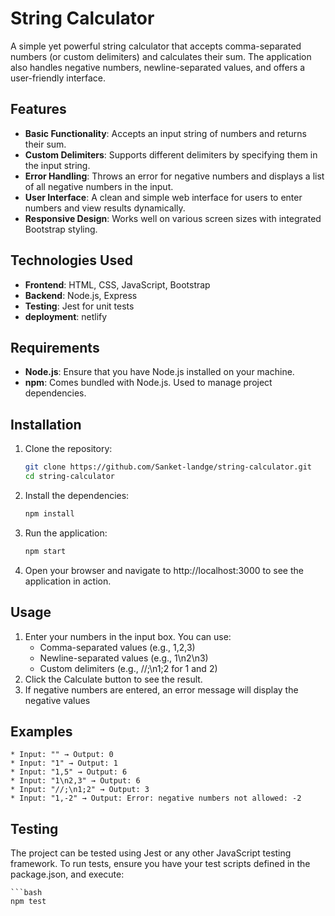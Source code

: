 # String Calculator

A simple yet powerful string calculator that accepts comma-separated numbers (or custom delimiters) and calculates their sum. The application also handles negative numbers, newline-separated values, and offers a user-friendly interface.

## Features

- **Basic Functionality**: Accepts an input string of numbers and returns their sum.
- **Custom Delimiters**: Supports different delimiters by specifying them in the input string.
- **Error Handling**: Throws an error for negative numbers and displays a list of all negative numbers in the input.
- **User Interface**: A clean and simple web interface for users to enter numbers and view results dynamically.
- **Responsive Design**: Works well on various screen sizes with integrated Bootstrap styling.

## Technologies Used
- **Frontend**: HTML, CSS, JavaScript, Bootstrap
- **Backend**: Node.js, Express
- **Testing**: Jest for unit tests
- **deployment**: netlify

## Requirements

- **Node.js**: Ensure that you have Node.js installed on your machine.
- **npm**: Comes bundled with Node.js. Used to manage project dependencies.

## Installation

1. Clone the repository:

   ```bash
   git clone https://github.com/Sanket-landge/string-calculator.git
   cd string-calculator


2. Install the dependencies:
    
    ```bash
    npm install


3. Run the application:

    ```bash
    npm start

4. Open your browser and navigate to http://localhost:3000 to see the application in action.


## Usage
1. Enter your numbers in the input box. You can use:
    * Comma-separated values (e.g., 1,2,3)
    * Newline-separated values (e.g., 1\n2\n3)
    * Custom delimiters (e.g., //;\n1;2 for 1 and 2)
2. Click the Calculate button to see the result.
3. If negative numbers are entered, an error message will display the negative values

## Examples
    * Input: "" → Output: 0
    * Input: "1" → Output: 1
    * Input: "1,5" → Output: 6
    * Input: "1\n2,3" → Output: 6
    * Input: "//;\n1;2" → Output: 3
    * Input: "1,-2" → Output: Error: negative numbers not allowed: -2

## Testing
The project can be tested using Jest or any other JavaScript testing framework. To run tests, ensure you have your test scripts defined in the package.json, and execute:

    ```bash
    npm test